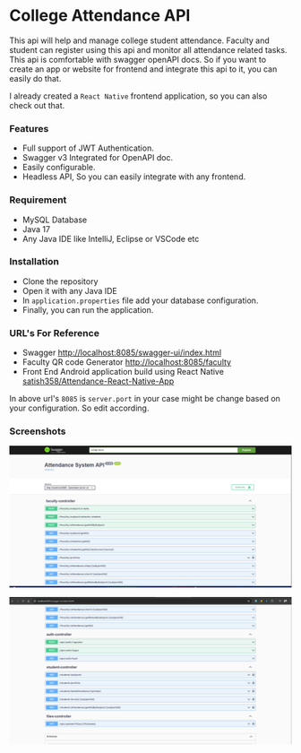 # College Attendance API

This api will help and manage college student attendance. Faculty and student can register using this api and monitor all attendance related tasks.
This api is comfortable with swagger openAPI docs. So if you want to create an app or website for frontend and integrate this api to it, you can easily do that.

I already created a `React Native` frontend application, so you can also check out that. 

### Features
- Full support of JWT Authentication.
- Swagger v3 Integrated for OpenAPI doc.
- Easily configurable.
- Headless API, So you can easily integrate with any frontend.

### Requirement
- MySQL Database
- Java 17
- Any Java IDE like IntelliJ, Eclipse or VSCode etc

### Installation
- Clone the repository
- Open it with any Java IDE
- In `application.properties` file add your database configuration.
- Finally, you can run the application.

### URL's For Reference
- Swagger [http://localhost:8085/swagger-ui/index.html](http://localhost:8085/swagger-ui/index.html)
- Faculty QR code Generator [http://localhost:8085/faculty](http://localhost:8085/faculty)
- Front End Android application build using React Native [satish358/Attendance-React-Native-App](https://github.com/satish358/attendance-react-native-app)

In above url's `8085` is `server.port` in your case might be change based on your configuration. So edit according.

### Screenshots
![First Screenshot](./screenshots/1.png)

![First Screenshot](./screenshots/2.png)
